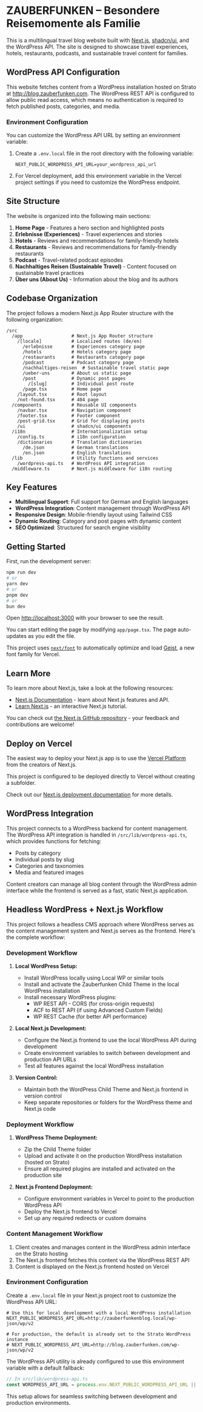 # ZAUBERFUNKEN – Besondere Reisemomente als Familie

This is a multilingual travel blog website built with [Next.js](https://nextjs.org), [shadcn/ui](https://ui.shadcn.com/), and the WordPress API. The site is designed to showcase travel experiences, hotels, restaurants, podcasts, and sustainable travel content for families.

## WordPress API Configuration

This website fetches content from a WordPress installation hosted on Strato at http://blog.zauberfunken.com. The WordPress REST API is configured to allow public read access, which means no authentication is required to fetch published posts, categories, and media.

### Environment Configuration

You can customize the WordPress API URL by setting an environment variable:

1. Create a `.env.local` file in the root directory with the following variable:
   ```
   NEXT_PUBLIC_WORDPRESS_API_URL=your_wordpress_api_url
   ```

2. For Vercel deployment, add this environment variable in the Vercel project settings if you need to customize the WordPress endpoint.

## Site Structure

The website is organized into the following main sections:

1. **Home Page** - Features a hero section and highlighted posts
2. **Erlebnisse (Experiences)** - Travel experiences and stories
3. **Hotels** - Reviews and recommendations for family-friendly hotels
4. **Restaurants** - Reviews and recommendations for family-friendly restaurants
5. **Podcast** - Travel-related podcast episodes
6. **Nachhaltiges Reisen (Sustainable Travel)** - Content focused on sustainable travel practices
7. **Über uns (About Us)** - Information about the blog and its authors

## Codebase Organization

The project follows a modern Next.js App Router structure with the following organization:

```
/src
  /app                  # Next.js App Router structure
    /[locale]           # Localized routes (de/en)
      /erlebnisse       # Experiences category page
      /hotels           # Hotels category page
      /restaurants      # Restaurants category page
      /podcast          # Podcast category page
      /nachhaltiges-reisen  # Sustainable travel static page
      /ueber-uns        # About us static page
      /post             # Dynamic post pages
        /[slug]         # Individual post route
      /page.tsx         # Home page
    /layout.tsx         # Root layout
    /not-found.tsx      # 404 page
  /components           # Reusable UI components
    /navbar.tsx         # Navigation component
    /footer.tsx         # Footer component
    /post-grid.tsx      # Grid for displaying posts
    /ui                 # shadcn/ui components
  /i18n                 # Internationalization setup
    /config.ts          # i18n configuration
    /dictionaries       # Translation dictionaries
      /de.json          # German translations
      /en.json          # English translations
  /lib                  # Utility functions and services
    /wordpress-api.ts   # WordPress API integration
  /middleware.ts        # Next.js middleware for i18n routing
```

## Key Features

- **Multilingual Support**: Full support for German and English languages
- **WordPress Integration**: Content management through WordPress API
- **Responsive Design**: Mobile-friendly layout using Tailwind CSS
- **Dynamic Routing**: Category and post pages with dynamic content
- **SEO Optimized**: Structured for search engine visibility

## Getting Started

First, run the development server:

```bash
npm run dev
# or
yarn dev
# or
pnpm dev
# or
bun dev
```

Open [http://localhost:3000](http://localhost:3000) with your browser to see the result.

You can start editing the page by modifying `app/page.tsx`. The page auto-updates as you edit the file.

This project uses [`next/font`](https://nextjs.org/docs/app/building-your-application/optimizing/fonts) to automatically optimize and load [Geist](https://vercel.com/font), a new font family for Vercel.

## Learn More

To learn more about Next.js, take a look at the following resources:

- [Next.js Documentation](https://nextjs.org/docs) - learn about Next.js features and API.
- [Learn Next.js](https://nextjs.org/learn) - an interactive Next.js tutorial.

You can check out [the Next.js GitHub repository](https://github.com/vercel/next.js) - your feedback and contributions are welcome!

## Deploy on Vercel

The easiest way to deploy your Next.js app is to use the [Vercel Platform](https://vercel.com/new?utm_medium=default-template&filter=next.js&utm_source=create-next-app&utm_campaign=create-next-app-readme) from the creators of Next.js.

This project is configured to be deployed directly to Vercel without creating a subfolder.

Check out our [Next.js deployment documentation](https://nextjs.org/docs/app/building-your-application/deploying) for more details.

## WordPress Integration

This project connects to a WordPress backend for content management. The WordPress API integration is handled in `/src/lib/wordpress-api.ts`, which provides functions for fetching:

- Posts by category
- Individual posts by slug
- Categories and taxonomies
- Media and featured images

Content creators can manage all blog content through the WordPress admin interface while the frontend is served as a fast, static Next.js application.

## Headless WordPress + Next.js Workflow

This project follows a headless CMS approach where WordPress serves as the content management system and Next.js serves as the frontend. Here's the complete workflow:

### Development Workflow

1. **Local WordPress Setup:**
   - Install WordPress locally using Local WP or similar tools
   - Install and activate the Zauberfunken Child Theme in the local WordPress installation
   - Install necessary WordPress plugins:
     - WP REST API - CORS (for cross-origin requests)
     - ACF to REST API (if using Advanced Custom Fields)
     - WP REST Cache (for better API performance)

2. **Local Next.js Development:**
   - Configure the Next.js frontend to use the local WordPress API during development
   - Create environment variables to switch between development and production API URLs
   - Test all features against the local WordPress installation

3. **Version Control:**
   - Maintain both the WordPress Child Theme and Next.js frontend in version control
   - Keep separate repositories or folders for the WordPress theme and Next.js code

### Deployment Workflow

1. **WordPress Theme Deployment:**
   - Zip the Child Theme folder
   - Upload and activate it on the production WordPress installation (hosted on Strato)
   - Ensure all required plugins are installed and activated on the production site

2. **Next.js Frontend Deployment:**
   - Configure environment variables in Vercel to point to the production WordPress API
   - Deploy the Next.js frontend to Vercel
   - Set up any required redirects or custom domains

### Content Management Workflow

1. Client creates and manages content in the WordPress admin interface on the Strato hosting
2. The Next.js frontend fetches this content via the WordPress REST API
3. Content is displayed on the Next.js frontend hosted on Vercel

### Environment Configuration

Create a `.env.local` file in your Next.js project root to customize the WordPress API URL:

```
# Use this for local development with a local WordPress installation
NEXT_PUBLIC_WORDPRESS_API_URL=http://zauberfunkenblog.local/wp-json/wp/v2

# For production, the default is already set to the Strato WordPress instance
# NEXT_PUBLIC_WORDPRESS_API_URL=http://blog.zauberfunken.com/wp-json/wp/v2
```

The WordPress API utility is already configured to use this environment variable with a default fallback:

```typescript
// In src/lib/wordpress-api.ts
const WORDPRESS_API_URL = process.env.NEXT_PUBLIC_WORDPRESS_API_URL || 'http://blog.zauberfunken.com/wp-json/wp/v2';
```

This setup allows for seamless switching between development and production environments.
